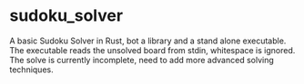 # sudoku_solver

A basic Sudoku Solver in Rust, bot a library and a stand alone executable.
The executable reads the unsolved board from stdin, whitespace is ignored.
The solve is currently incomplete, need to add more advanced solving techniques.
